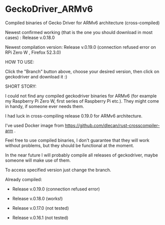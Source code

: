 # GeckoDriver_ARMv6
Compiled binaries of Gecko Driver for ARMv6 architecture (cross-compiled)

Newest confirmed working (that is the one you should download in most cases) : Release v.0.18.0

Newest compilation version: Release v.0.19.0 (connection refused error on RPi Zero W , Firefox 52.3.0)

HOW TO USE:

Click the "Branch" button above, choose your desired version, then click on geckodriver and download it :)




SHORT STORY:

I could not find any compiled geckodriver binaries for ARMv6 (for example my Raspberry Pi Zero W, first series of Raspberry Pi etc.). They might come in handy, if someone ever needs them.

I had luck in cross-compiling release 0.19.0 for ARMv6 architecture. 

I've used Docker image from https://github.com/dlecan/rust-crosscompiler-arm . 

Feel free to use compiled binaries, I don't guarantee that they will work without problems, but they should be functional at the moment.

In the near future I will probably compile all releases of geckodriver, maybe someone will make use of them.

To access specified version just change the branch.

Already compiled:

- Release v.0.19.0 (connection refused error)

- Release v.0.18.0 (works!)

- Release v.0.17.0 (not tested)

- Release v.0.16.1 (not tested)
